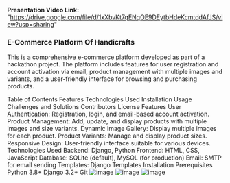 **Presentation Video Link:** "https://drive.google.com/file/d/1xXbvKt7qENqOE9DEytbHdeKcmtddAfJS/view?usp=sharing"

### E-Commerce Platform Of Handicrafts
This is a comprehensive e-commerce platform developed as part of a hackathon project. The platform includes features for user registration and account activation via email, product management with multiple images and variants, and a user-friendly interface for browsing and purchasing products.

Table of Contents
Features
Technologies Used
Installation
Usage
Challenges and Solutions
Contributors
License
Features
User Authentication: Registration, login, and email-based account activation.
Product Management: Add, update, and display products with multiple images and size variants.
Dynamic Image Gallery: Display multiple images for each product.
Product Variants: Manage and display product sizes.
Responsive Design: User-friendly interface suitable for various devices.
Technologies Used
Backend: Django, Python
Frontend: HTML, CSS, JavaScript
Database: SQLite (default), MySQL (for production)
Email: SMTP for email sending
Templates: Django Templates
Installation
Prerequisites
Python 3.8+
Django 3.2+
Git
![image](https://github.com/SaiKrishnaIyer/Hackathon-2/assets/113880966/0fbcb235-9fe9-497a-915d-5a64f8785773)
![image](https://github.com/SaiKrishnaIyer/Hackathon-2/assets/113880966/0415fe44-a40c-4ad7-894b-b36878554d5b)
![image](https://github.com/SaiKrishnaIyer/Hackathon-2/assets/113880966/b34897bd-322d-4bdf-bd05-382608561f61)
